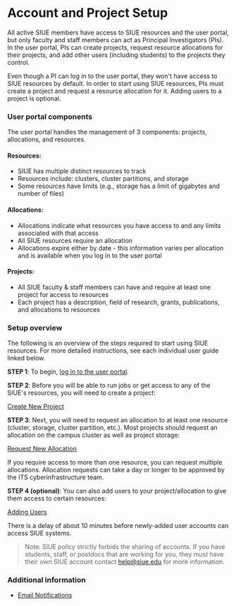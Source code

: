 # Account and Project Setup

All active SIUE members have access to SIUE resources and the user portal, but only faculty and staff members can act as Principal Investigators (PIs). In the user portal, PIs can create projects, request resource allocations for their projects, and add other users (including students) to the projects they control.

Even though a PI can log in to the user portal, they won't have access to SIUE resources by default. In order to start using SIUE resources, PIs must create a project and request a resource allocation for it. Adding users to a project is optional.

### User portal components

The user portal handles the management of 3 components: projects, allocations, and resources.

#### Resources:

- SIUE has multiple distinct resources to track
- Resources include: clusters, cluster partitions, and storage
- Some resources have limits (e.g., storage has a limit of gigabytes and number of files)

#### Allocations:

- Allocations indicate what resources you have access to and any limits associated with that access
- All SIUE resources require an allocation
- Allocations expire either by date - this information varies per allocation and is available when you log in to the user portal

#### Projects:

- All SIUE faculty & staff members can have and require at least one project for access to resources
- Each project has a description, field of research, grants, publications, and allocations to resources

### Setup overview

The following is an overview of the steps required to start using SIUE resources. For more detailed instructions, see each individual user guide linked below.

**STEP 1**: To begin, [log in to the user portal](https://coldfront.hpc.siue.edu).

**STEP 2**: Before you will be able to run jobs or get access to any of the SIUE's resources, you will need to create a project:

[Create New Project](user_guides/create-new-project.md)

**STEP 3**: Next, you will need to request an allocation to at least one resource (cluster, storage, cluster partition, etc.). Most projects should request an allocation on the campus cluster as well as project storage:

[Request New Allocation](user_guides/request-new-allocation.md)

If you require access to more than one resource, you can request multiple allocations. Allocation requests can take a day or longer to be approved by the ITS cyberinfrastructure team.

**STEP 4 (optional)**: You can also add users to your project/allocation to give them access to certain resources:

[Adding Users](user_guides/adding-users.md)

There is a delay of about 10 minutes before newly-added user accounts can access SIUE systems.

> Note: SIUE policy strictly forbids the sharing of accounts. If you have students, staff, or postdocs that are working for you, they must have their own SIUE account contact help@siue.edu for more information.

### Additional information

<!-- - [Adding Billing Information](user_guides/adding-billing-information.md) -->
- [Email Notifications](user_guides/email-notifications.md)
